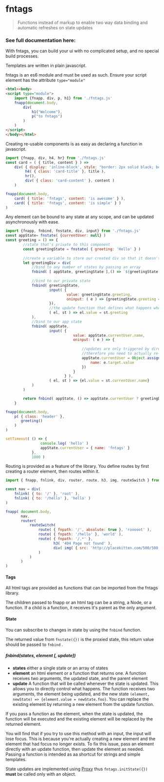 # fntags

> Functions instead of markup to enable two way data binding and automatic refreshes on state updates

### See full documentation here: 

With fntags, you can build your ui with no complicated setup, and no special build processes.

Templates are written in plain javascript.

fntags is an es6 module and must be used as such. Ensure your script element has the attribute `type="module"`

```html
<html><body>
<script type="module">
    import {fnapp, div, p, h1} from './fntags.js'
    fnapp(document.body,
        div(
            h1("Welcome"),
            p("to fntags")
        )
    ) 
</script>
</body></html>
```

Creating re-usable components is as easy as declaring a function in javascript.

```js
import {fnapp, div, h4, hr} from './fntags.js'
const card = ( { title, content } ) =>
    div( { display: 'inline-block', style: "border: 2px solid black; border-radius: 5px; padding: 10px" },
         h4( { class: 'card-title' }, title ),
         hr(),
         div( { class: 'card-content' }, content )
    )

fnapp(document.body,
    card( { title: 'fntags', content: 'is awesome' } ),
    card( { title: 'fntags', content: 'is simple' } )
)
```

Any element can be bound to any state at any scope, and can be updated asynchronously with ease. 

```js
import {fnapp, fnbind, fnstate, div, input} from './fntags.js'
const appState= fnstate( {currentUser: null} )
const greeting = () => {
        //state that's private to this component
        const greetingState = fnstate( { greeting: 'Hello' } )
        
        //create a variable to store our created div so that it doesn't get re-created on every update
        let greetingDiv = div(
            //bind to any number of states by passing an array
            fnbind( [ appState, greetingState ],() => `${greetingState.greeting} ${appState.currentUser.name}!`),
            
            //bind to our private state
            fnbind( greetingState,
                    input( {
                            value: greetingState.greeting,
                            oninput: ( e ) => {greetingState.greeting = e.target.value}
                    }),
                    //the update function that defines what happens when the state gets updated. 
                    ( el, st ) => el.value = st.greeting
            ),
            //bind to our app state
            fnbind( appState,
                    input( {
                               value: appState.currentUser.name,
                               oninput: ( e ) => {
                                   
                                   //updates are only triggered by direct properties of the state
                                   //therefore you need to actually re-assign currentUser to trigger an update
                                   appState.currentUser = Object.assign(appState.currentUser,{
                                       name: e.target.value
                                   })
                               }
                           } ),
                    ( el, st ) => {el.value = st.currentUser.name}
            )
        )

        return fnbind( appState, () => appState.currentUser ? greetingDiv : 'Welcome!' )
    }

fnapp(document.body,
    p( { class: 'header' },
       greeting()
    )
)

setTimeout( () => {
                console.log( 'hello' )
                appState.currentUser = { name: 'fntags' }
            },
            1000 )
```

Routing is provided as a feature of the library. You define routes by first creating a router element, then routes within it.

```js
import { fnapp, fnlink, div, router, route, h3, img, routeSwitch } from './fntags.js'

const nav = div(
    fnlink( { to: '/' }, 'root' ),
    fnlink( { to: '/hello' }, 'hello' )
)

fnapp( document.body,
       nav,
       router(
           routeSwitch(
               route( { fnpath: '/', absolute: true }, 'rooooot' ),
               route( { fnpath: '/hello' }, 'world' ),
               route( { fnpath: '/.*' },
                      h3( '404 Page not found' ),
                      div( img( { src: 'http://placekitten.com/500/500' } ) )
               )
           )
       )
)
```

#### Tags
All html tags are provided as functions that can be imported from the fntags library.

The children passed to fnapp or an html tag can be a string, a Node, or a function. If a child is a function, it receives it's parent as the only argument.

#### State
You can subscribe to changes in state by using the `fnbind` function. 

The returned value from `fnstate({})` is the proxied state, this return value should be passed to `fnbind` .

##### fnbind(states, element [, update])
 - **states** either a single state or an array of states
 - **element** an html element or a function that returns one. A function receives two arguments, the updated state, and the parent element
 - **update** A function that will be called whenever the state is updated. This allows you to directly control what happens. The function receives two arguments,
 the element being updated, and the new state `(element, newState) => {element.value = newState.foo}`. You can replace the existing element by returning a new element
 from the update function.

If you pass a function as the element, when the state is updated, the function will be executed and the existing element will be replaced by the returned element.

You will find that if you try to use this method with an input, the input will lose focus. This is because you're actually creating a new element and the element that had focus no longer exists.
To fix this issue, pass an element directly with an update function, then update the element as needed. Passing a function is intended as aa shortcut for strings and simple templates.

State updates are implemented using [Proxy](https://developer.mozilla.org/en-US/docs/Web/JavaScript/Reference/Global_Objects/Proxy) thus `fntags.initState({})` **must** be called only with an object.